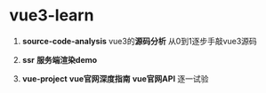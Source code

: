 # vue3-learn


1. **source-code-analysis** 
 vue3的**源码分析** 从0到1逐步手敲vue3源码

2. **ssr**
**服务端渲染demo**

3. **vue-project**
**vue官网深度指南** **vue官网API**  逐一试验